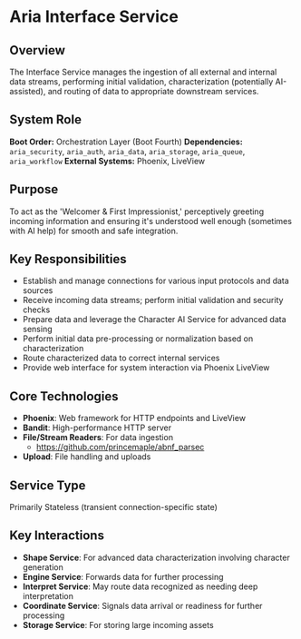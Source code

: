 # Aria Interface Service

## Overview

The Interface Service manages the ingestion of all external and internal data streams, performing initial validation, characterization (potentially AI-assisted), and routing of data to appropriate downstream services.

## System Role

**Boot Order:** Orchestration Layer (Boot Fourth)
**Dependencies:** `aria_security`, `aria_auth`, `aria_data`, `aria_storage`, `aria_queue`, `aria_workflow`
**External Systems:** Phoenix, LiveView

## Purpose

To act as the 'Welcomer & First Impressionist,' perceptively greeting incoming information and ensuring it's understood well enough (sometimes with AI help) for smooth and safe integration.

## Key Responsibilities

- Establish and manage connections for various input protocols and data sources
- Receive incoming data streams; perform initial validation and security checks
- Prepare data and leverage the Character AI Service for advanced data sensing
- Perform initial data pre-processing or normalization based on characterization
- Route characterized data to correct internal services
- Provide web interface for system interaction via Phoenix LiveView

## Core Technologies

- **Phoenix**: Web framework for HTTP endpoints and LiveView
- **Bandit**: High-performance HTTP server
- **File/Stream Readers**: For data ingestion
    - <https://github.com/princemaple/abnf_parsec>
- **Upload**: File handling and uploads

## Service Type

Primarily Stateless (transient connection-specific state)

## Key Interactions

- **Shape Service**: For advanced data characterization involving character generation
- **Engine Service**: Forwards data for further processing
- **Interpret Service**: May route data recognized as needing deep interpretation
- **Coordinate Service**: Signals data arrival or readiness for further processing
- **Storage Service**: For storing large incoming assets